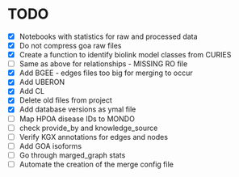 # TODO

- [x] Notebooks with statistics for raw and processed data
- [x] Do not compress goa raw files
- [x] Create a function to identify biolink model classes from CURIES
- [ ] Same as above for relationships - MISSING RO file
- [x] Add BGEE - edges files too big for merging to occur
- [x] Add UBERON
- [x] Add CL
- [x] Delete old files from project
- [x] Add database versions as ymal file
- [ ] Map HPOA disease IDs to MONDO
- [ ] check provide_by and knowledge_source
- [ ] Verify KGX annotations for edges and nodes
- [ ] Add GOA isoforms 
- [ ] Go through marged_graph stats
- [ ] Automate the creation of the merge config file 